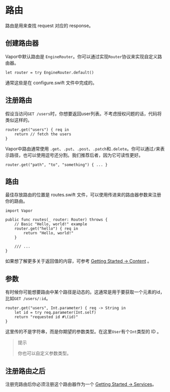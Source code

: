 # 路由

路由是用来查找 request 对应的 response。

## 创建路由器

Vapor中默认路由是 ```EngineRouter```。你可以通过实现```Router```协议来实现自定义路由器。

```
let router = try EngineRouter.default()
```

通常这些是在 configure.swift 文件中完成的。

## 注册路由

假设当访问```GET /users```时，你想要返回user列表。不考虑授权问题的话，代码将类似这样的。

```
router.get("users") { req in
    return // fetch the users
}
```

Vapor中路由通常使用 ```.get```、```.put```、```.post```、```.patch```和```.delete```。你可以通过```/```来表示路径，也可以使用逗号还分割。我们推荐后者，因为它可读性更好。

```
router.get("path", "to", "something") { ... }
```

## 路由

最佳存放路由的位置是 routes.swift 文件，可以使用传进来的路由器参数来注册你的路由。

```
import Vapor

public func routes(_ router: Router) throws {
    // Basic "Hello, world!" example
    router.get("hello") { req in
        return "Hello, world!"
    }

    /// ...
}
```

如果想了解更多关于返回值的内容，可参考 [Getting Started → Content](content.md) 。

## 参数

有时候你可能想要路由中某个路径是动态的。这通常是用于要获取一个元素的id，比如```GET /users/:id```。

```
router.get("users", Int.parameter) { req -> String in
    let id = try req.parameter(Int.self)
    return "requested id #\(id)"
}
```

这里传的不是字符串，而是你期望的参数类型。在这里```User```有个```Int```类型的 ID 。

> 提示
> 
> 你也可以自定义参数类型。

## 注册路由之后

注册完路由后你必须注册这个路由器作为一个 [Getting Started → Services](services.md)。